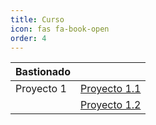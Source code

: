 ```yaml
---
title: Curso
icon: fas fa-book-open
order: 4
---
```


| Bastionado |                                                                  |
| ---------- |:----------------------------------------------------------------:|
| Proyecto 1 | [Proyecto 1.1](../assets/curso/bastionado/proyecto1/proyecto1.1) |
|            | [Proyecto 1.2](../assets/curso/bastionado/proyecto1/proyecto1.2)                                                     |
